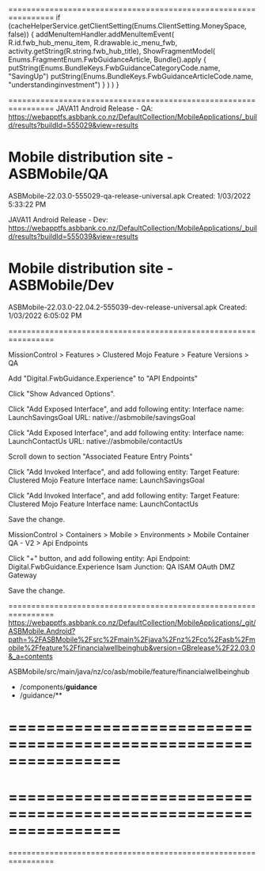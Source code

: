 ================================================================
if (cacheHelperService.getClientSetting(Enums.ClientSetting.MoneySpace, false)) {
    addMenuItemHandler.addMenuItemEvent(
        R.id.fwb_hub_menu_item,
        R.drawable.ic_menu_fwb,
        activity.getString(R.string.fwb_hub_title),
        ShowFragmentModel(
            Enums.FragmentEnum.FwbGuidanceArticle,
            Bundle().apply {
                putString(Enums.BundleKeys.FwbGuidanceCategoryCode.name, "SavingUp")
                putString(Enums.BundleKeys.FwbGuidanceArticleCode.name, "understandinginvestment")
            }
        )
    )
}

================================================================
JAVA11 Android Release - QA: https://webapptfs.asbbank.co.nz/DefaultCollection/MobileApplications/_build/results?buildId=555029&view=results
# Mobile distribution site - ASBMobile/QA 
ASBMobile-22.03.0-555029-qa-release-universal.apk
Created: 1/03/2022 5:33:22 PM

JAVA11 Android Release - Dev: https://webapptfs.asbbank.co.nz/DefaultCollection/MobileApplications/_build/results?buildId=555039&view=results
# Mobile distribution site - ASBMobile/Dev
ASBMobile-22.03.0-22.04.2-555039-dev-release-universal.apk
Created: 1/03/2022 6:05:02 PM

================================================================

MissionControl > Features > Clustered Mojo Feature > Feature Versions > QA

Add "Digital.FwbGuidance.Experience" to "API Endpoints"

Click "Show Advanced Options".

Click "Add Exposed Interface", and add following entity:
    Interface name: LaunchSavingsGoal
    URL: native://asbmobile/savingsGoal

Click "Add Exposed Interface", and add following entity:
    Interface name: LaunchContactUs
    URL: native://asbmobile/contactUs

Scroll down to section "Associated Feature Entry Points"

Click "Add Invoked Interface", and add following entity:
    Target Feature: Clustered Mojo Feature
    Interface name: LaunchSavingsGoal

Click "Add Invoked Interface", and add following entity:
    Target Feature: Clustered Mojo Feature
    Interface name: LaunchContactUs

Save the change.

MissionControl > Containers > Mobile > Environments > Mobile Container QA - V2 > Api Endpoints

Click "+" button, and add following entity:
    Api Endpoint: Digital.FwbGuidance.Experience
    Isam Junction: QA ISAM OAuth DMZ Gateway

Save the change.

================================================================
https://webapptfs.asbbank.co.nz/DefaultCollection/MobileApplications/_git/ASBMobile.Android?path=%2FASBMobile%2Fsrc%2Fmain%2Fjava%2Fnz%2Fco%2Fasb%2Fmobile%2Ffeature%2Ffinancialwellbeinghub&version=GBrelease%2F22.03.0&_a=contents

ASBMobile/src/main/java/nz/co/asb/mobile/feature/financialwellbeinghub
  - /components/**guidance**
  - /guidance/**


================================================================
================================================================
================================================================
================================================================
================================================================
